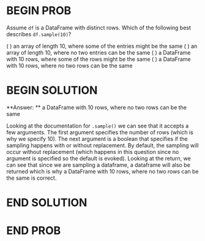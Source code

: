 # BEGIN PROB

Assume `df` is a DataFrame with distinct rows. Which of the following best describes `df.sample(10)`?

( ) an array of length 10, where some of the entries might be the same
( ) an array of length 10, where no two entries can be the same
( ) a DataFrame with 10 rows, where some of the rows might be the same
( ) a DataFrame with 10 rows, where no two rows can be the same

# BEGIN SOLUTION

**Answer: ** a DataFrame with 10 rows, where no two rows can be the same

Looking at the documentation for `.sample()` we can see that it accepts a few arguments. The first argument
specifies the number of rows (which is why we specify 10). The next argument is a boolean that specifies if the sampling
happens with or without replacement. By default, the sampling will occur without replacement (which happens in this question since
no argument is specified so the default is evoked). Looking at the return, we can see that since we are sampling a dataframe,
a dataframe will also be returned which is why a DataFrame with 10 rows, where no two rows can be the same is correct.

# END SOLUTION

# END PROB
